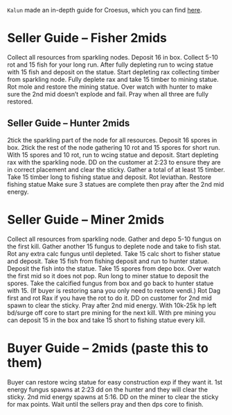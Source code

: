 `Kalun` made an in-depth guide for Croesus, which you can find [here](https://docs.google.com/document/d/1nibTlJ93MfEp5n5mc_4o8ZUldfUaV-lBcjTct-THv1w/edit).

# Seller Guide – Fisher 2mids
Collect all resources from sparkling nodes. Deposit 16 in box.
Collect 5-10 rot and 15 fish for your long run.
After fully depleting run to wcing statue with 15 fish and deposit on the statue.
Start depleting rax collecting timber from sparkling node.
Fully deplete rax and take 15 timber to mining statue.
Rot mole and restore the mining statue.
Over watch with hunter to make sure the 2nd mid doesn’t explode and fail.
Pray when all three are fully restored.


## Seller Guide – Hunter 2mids
2tick the sparkling part of the node for all resources. Deposit 16 spores in box.
2tick the rest of the node gathering 10 rot and 15 spores for short run.
With 15 spores and 10 rot, run to wcing statue and deposit.
Start depleting rax with the sparkling node.
DD on the customer at 2:23 to ensure they are in correct placement and clear the sticky.
Gather a total of at least 15 timber.
Take 15 timber long to fishing statue and deposit.
Rot leviathan.
Restore fishing statue
Make sure 3 statues are complete then pray after the 2nd mid energy.


# Seller Guide – Miner 2mids
Collect all resources from sparkling node.
Gather and depo 5-10 fungus on the first kill.
Gather another 15 fungus to deplete node and take to fish stat.
Rot any extra calc fungus until depleted.
Take 15 calc short to fisher statue and deposit.
Take 15 fish from fishing deposit and run to hunter statue.
Deposit the fish into the statue.
Take 15 spores from depo box.
Over watch the first mid so it does not pop.
Run long to miner statue to deposit the spores.
Take the calcified fungus from box and go back to hunter statue with 15. (If buyer is restoring sana you only need to restore vendi.)
Rot Dag first and rot Rax if you have the rot to do it.
DD on customer for 2nd mid spawn to clear the sticky.
Pray after 2nd mid energy.
With 10k-25k hp left bd/surge off core to start pre mining for the next kill.
With pre mining you can deposit 15 in the box and take 15 short to fishing statue every kill.


# Buyer Guide – 2mids (paste this to them)
Buyer can restore wcing statue for easy construction exp if they want it.
1st energy fungus spawns at 2:23 dd on the hunter and they will clear the sticky.
2nd mid energy spawns at 5:16. DD on the miner to clear the sticky for max points.
Wait until the sellers pray and then dps core to finish.
